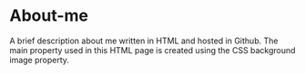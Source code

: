 # About-me
A brief description about me written in HTML and hosted in Github. The main property used in this HTML page is created using the CSS background image property.


